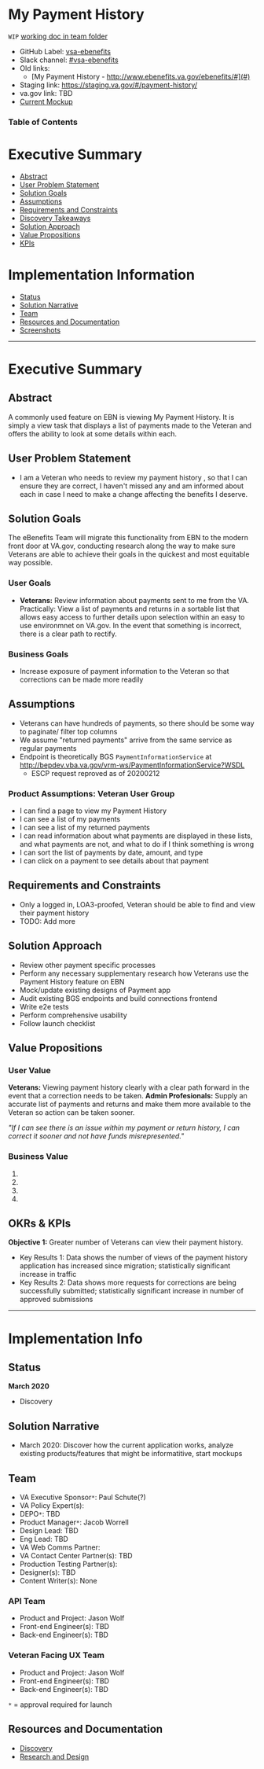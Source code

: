 # My Payment History
`WIP` [working doc in team folder](https://github.com/department-of-veterans-affairs/va.gov-team/blob/master/products/ebenefits/view-payment-history/)
- GitHub Label: [vsa-ebenefits](https://github.com/department-of-veterans-affairs/va.gov-team/#workspaces/vft-59c95ae5fda7577a9b3184f8/board?labels=vsa-ebenefits&repos=133843125&showPipelineDescriptions=false)
- Slack channel: [#vsa-ebenefits](https://dsva.slack.com/channels/vsa-ebenefits)
- Old links:
  - [My Payment History - http://www.ebenefits.va.gov/ebenefits/#](#)
- Staging link: https://staging.va.gov/#/payment-history/
- va.gov link: TBD
- [Current Mockup](#)

### Table of Contents

# Executive Summary
- [Abstract](#abstract)
- [User Problem Statement](#user-problem-statement)
- [Solution Goals](#solution-goals)
- [Assumptions](#assumptions)
- [Requirements and Constraints](#requirements-and-constraints)
- [Discovery Takeaways](#discovery-takeaways)
- [Solution Approach](#solution-approach)
- [Value Propositions](#value-propositions)
- [KPIs](#kpis)

# Implementation Information
- [Status](#status)
- [Solution Narrative](#solution-narrative)
- [Team](#team)
- [Resources and Documentation](#resources-and-documentation)
- [Screenshots](#screenshots)

---

# Executive Summary

## Abstract

A commonly used feature on EBN is viewing My Payment History. It is simply a view task that displays a list of payments made to the Veteran and offers the ability to look at some details within each.

## User Problem Statement

- I am a Veteran who needs to review my payment history , so that I can ensure they are correct, I haven't missed any and am informed about each in case I need to make a change affecting the benefits I deserve.

## Solution Goals

The eBenefits Team will migrate this functionality from EBN to the modern front door at VA.gov, conducting research along the way to make sure Veterans are able to achieve their goals in the quickest and most equitable way possible.

### User Goals

- **Veterans:** Review information about payments sent to me from the VA. Practically: View a list of payments and returns in a sortable list that allows easy access to further details upon selection within an easy to use environmnet on VA.gov.  In the event that something is incorrect, there is a clear path to rectify.

### Business Goals

- Increase exposure of payment information to the Veteran so that corrections can be made more readily

## Assumptions

- Veterans can have hundreds of payments, so there should be some way to paginate/ filter top columns
- We assume "returned payments" arrive from the same service as regular payments
- Endpoint is theoretically BGS `PaymentInformationService` at http://bepdev.vba.va.gov/vrm-ws/PaymentInformationService?WSDL
  - ESCP request reproved as of 20200212

### Product Assumptions: Veteran User Group

- I can find a page to view my Payment History
- I can see a list of my payments
- I can see a list of my returned payments
- I can read information about what payments are displayed in these lists, and what payments are not, and what to do if I think something is wrong
- I can sort the list of payments by date, amount, and type
- I can click on a payment to see details about that payment

## Requirements and Constraints

- Only a logged in, LOA3-proofed, Veteran should be able to find and view their payment history
- TODO: Add more

## Solution Approach

- Review other payment specific processes
- Perform any necessary supplementary research how Veterans use the Payment History feature on EBN
- Mock/update existing designs of Payment app
- Audit existing BGS endpoints and build connections frontend
- Write e2e tests
- Perform comprehensive usability
- Follow launch checklist

## Value Propositions

### User Value

**Veterans:** Viewing payment history clearly with a clear path forward in the event that a correction needs to be taken.
**Admin Profesionals:** Supply an accurate list of payments and returns and make them more available to the Veteran so action can be taken sooner.

*"If I can see there is an issue within my payment or return history, I can correct it sooner and not have funds misrepresented."*

### Business Value

1.
2.
3.
4.

## OKRs & KPIs

**Objective 1:** Greater number of Veterans can view their payment history.
- Key Results 1: Data shows the number of views of the payment history application has increased since migration; statistically significant increase in traffic
- Key Results 2: Data shows more requests for corrections are being successfully submitted; statistically significant increase in number of approved submissions
---

# Implementation Info

## Status

**March 2020**
- Discovery

## Solution Narrative
- March 2020: Discover how the current application works, analyze existing products/features that might be informatitive, start mockups

## Team

- VA Executive Sponsor`*`: Paul Schute(?)
- VA Policy Expert(s):
- DEPO`*`: TBD
- Product Manager`*`: Jacob Worrell
- Design Lead: TBD
- Eng Lead: TBD
- VA Web Comms Partner:
- VA Contact Center Partner(s): TBD
- Production Testing Partner(s):
- Designer(s): TBD
- Content Writer(s): None

### API Team
- Product and Project: Jason Wolf
- Front-end Engineer(s): TBD
- Back-end Engineer(s): TBD

### Veteran Facing UX Team
- Product and Project: Jason Wolf
- Front-end Engineer(s): TBD
- Back-end Engineer(s): TBD


`*` = approval required for launch

## Resources and Documentation

- [Discovery](#)
- [Research and Design](#)


